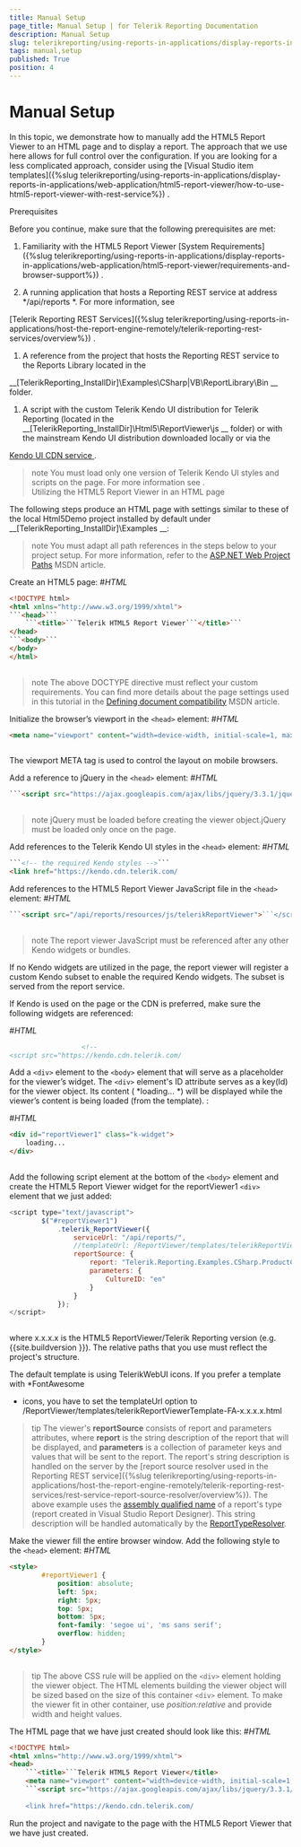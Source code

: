 ```yaml
---
title: Manual Setup
page_title: Manual Setup | for Telerik Reporting Documentation
description: Manual Setup
slug: telerikreporting/using-reports-in-applications/display-reports-in-applications/web-application/html5-report-viewer/manual-setup
tags: manual,setup
published: True
position: 4
---
```


# Manual Setup



In this topic, we demonstrate how to manually add the HTML5 Report Viewer to an HTML page and to display a report. The approach that we use here allows for full control over
        the configuration. If you are looking for a less complicated approach, 
        consider using the 
[Visual Studio item templates]({%slug telerikreporting/using-reports-in-applications/display-reports-in-applications/web-application/html5-report-viewer/how-to-use-html5-report-viewer-with-rest-service%})
.
      
Prerequisites


Before you continue, make sure that the following prerequisites are met:
        


1. Familiarity with the HTML5 Report Viewer 
[System Requirements]({%slug telerikreporting/using-reports-in-applications/display-reports-in-applications/web-application/html5-report-viewer/requirements-and-browser-support%})
.
            


1. A running application that hosts a Reporting REST service at address 
*/api/reports
*. For more information, see
              
[Telerik Reporting REST Services]({%slug telerikreporting/using-reports-in-applications/host-the-report-engine-remotely/telerik-reporting-rest-services/overview%})
.
            


1. A reference from the project that hosts the Reporting REST service to the Reports Library located in the
              
__[TelerikReporting_InstallDir]\Examples\CSharp|VB\ReportLibrary\Bin
__ folder. 
            


1. A script with the custom Telerik Kendo UI distribution for Telerik Reporting
              (located in the 
__[TelerikReporting_InstallDir]\Html5\ReportViewer\js
__ folder)
              or with the mainstream Kendo UI distribution downloaded locally or via the
              
[Kendo UI CDN service
](http://docs.telerik.com/kendo-ui/install/cdn
).
            


>note You must load only one version of Telerik Kendo UI styles and scripts on the page.                For more information see [](143e5c03-e69d-416f-9ac0-85c397b22b8e#KendoWidgetsRequirements).              
Utilizing the HTML5 Report Viewer in an HTML page


The following steps produce an HTML page with settings similar to these of the local Html5Demo project
          installed by default under 
__[TelerikReporting_InstallDir]\Examples
__:
        


>note You must adapt all path references in the steps below             to your project setup. For more information, refer to the             [ASP.NET Web Project Paths](http://msdn.microsoft.com/en-us/library/ms178116.aspx)            MSDN article.          


Create an HTML5 page:
#_HTML_

	
````html
<!DOCTYPE html>
<html xmlns="http://www.w3.org/1999/xhtml">
```<head>```    
    ```<title>```Telerik HTML5 Report Viewer```</title>```  
</head>
```<body>```    
</body>
</html>
				
````




>note The above DOCTYPE directive must reflect your custom requirements.                    You can find more details about the page settings used in this tutorial in the                    [Defining document compatibility](http://msdn.microsoft.com/en-us/library/cc288325(v=vs.85).aspx) MSDN article.                  


Initialize the browser’s viewport in the ```<head>``` element:
#_HTML_

	
````html
<meta name="viewport" content="width=device-width, initial-scale=1, maximum-scale=1" />
				
````




The viewport META tag is used to control the layout on mobile browsers.




Add a reference to jQuery in the ```<head>``` element:
#_HTML_

	
````html
```<script src="https://ajax.googleapis.com/ajax/libs/jquery/3.3.1/jquery.min.js">```</script>
				
````




>note jQuery must be loaded before creating the viewer object.jQuery must be loaded only once on the page.


Add references to the Telerik Kendo UI styles in the ```<head>``` element:
#_HTML_

	
````html
```<!-- the required Kendo styles -->```                  
<link href="https://kendo.cdn.telerik.com/
````




Add references to the HTML5 Report Viewer JavaScript file in the ```<head>``` element:
#_HTML_

	
````html
```<script src="/api/reports/resources/js/telerikReportViewer">```</script>
				
````




>note The report viewer JavaScript must be referenced after any other Kendo widgets or bundles.                  


If no Kendo widgets are utilized in the page, the report viewer will register a custom Kendo
                    subset to enable the required Kendo widgets. The subset is served from the report service.
                


If Kendo is used on the page or the CDN is preferred, make sure the following widgets are referenced:
                
#_HTML_

	
````html
                  <!--
<script src="https://kendo.cdn.telerik.com/
````




Add a ```<div>``` element to the ```<body>``` element that will serve as a placeholder for the viewer’s widget.
                  The ```<div>``` element's ID attribute serves as a key(Id) for the viewer object.
                  Its content (
*loading...
*) will be displayed while the viewer’s content is being loaded (from the template). :
                
#_HTML_

	
````html
<div id="reportViewer1" class="k-widget">
    loading...
</div>
				
````




Add the following script element at the bottom of the ```<body>``` element and create the HTML5 Report Viewer widget for the reportViewer1 ```<div>``` 
                element that we just added:


	
````js
<script type="text/javascript">
        $("#reportViewer1")
            .telerik_ReportViewer({
                serviceUrl: "/api/reports/",
                //templateUrl: /ReportViewer/templates/telerikReportViewerTemplate-FA-x.x.x.x.html
                reportSource: { 
					report: "Telerik.Reporting.Examples.CSharp.ProductCatalog, CSharp.ReportLibrary",
					parameters: {
						CultureID: "en"
					}
				}
            });
</script>
				
````




where x.x.x.x is the HTML5 ReportViewer/Telerik Reporting version (e.g. 
{{site.buildversion
}}).
                  The relative paths that you use must reflect the project's structure.
                


The default template is using TelerikWebUI icons. If you prefer a template with 
*FontAwesome
* icons, you have to set the 
                  templateUrl option to /ReportViewer/templates/telerikReportViewerTemplate-FA-x.x.x.x.html
                


>tip The viewer's  __reportSource__  consists of report and parameters attributes,                    where  __report__  is the string description of the report that will be displayed, and                     __parameters__  is a collection of parameter keys and values that will be sent to the report.                    The report's string description is handled on the server by the                    [report source resolver used in the Reporting REST service]({%slug telerikreporting/using-reports-in-applications/host-the-report-engine-remotely/telerik-reporting-rest-services/rest-service-report-source-resolver/overview%}).                    The above example uses the [assembly qualified name](http://msdn.microsoft.com/en-us/library/30wyt9tk) of a report's type (report created in Visual Studio Report Designer).                    This string description will be handled automatically by the  [ReportTypeResolver](/reporting/api/Telerik.Reporting.Services.WebApi.ReportTypeResolver).                  


Make the viewer fill the entire browser window. Add the following style to the ```<head>``` element:
#_HTML_

	
````html
<style>
        #reportViewer1 {
            position: absolute;
            left: 5px;
            right: 5px;
            top: 5px;
            bottom: 5px;
            font-family: 'segoe ui', 'ms sans serif';
            overflow: hidden;
        }
</style>
				
````




>tip The above CSS rule will be applied on the ```<div>``` element holding the viewer object.                    The HTML elements building the viewer object will be sized based on the size of this container ```<div>``` element.                    To make the viewer fit in other container, use  *position:relative*  and provide width and height values.                  


The HTML page that we have just created should look like this:
#_HTML_

	
````html
<!DOCTYPE html>
<html xmlns="http://www.w3.org/1999/xhtml">
<head>
    ```<title>```Telerik HTML5 Report Viewer</title>
    <meta name="viewport" content="width=device-width, initial-scale=1, maximum-scale=1" />
    ```<script src="https://ajax.googleapis.com/ajax/libs/jquery/3.3.1/jquery.min.js">```</script>
    
    <link href="https://kendo.cdn.telerik.com/
````




Run the project and navigate to the page with the HTML5 Report Viewer that we have just created.

